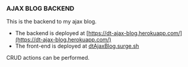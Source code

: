 ### AJAX BLOG BACKEND
This is the backend to my ajax blog.
* The backend is deployed at [https://dt-ajax-blog.herokuapp.com/](https://dt-ajax-blog.herokuapp.com/)
* The front-end is deployed at [dtAjaxBlog.surge.sh](https://www.dtAjaxBlog.surge.sh)

CRUD actions can be performed. 
